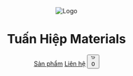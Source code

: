 
<html lang="vi">
  <head>
    <meta charset="UTF-8" />
    <meta name="viewport" content="width=device-width, initial-scale=1.0" />
    <title>Tuấn Hiệp Materials</title>
    <script src="https://cdn.tailwindcss.com"></script>
    <script>
      tailwind.config = {
        theme: {
          extend: {
            colors: {
              primary: '#1e3a8a',
              secondary: '#e5e7eb'
            }
          }
        }
      }
    </script>
  </head>
  <body class="bg-gray-100 text-gray-800">
    <!-- Header -->
    <header class="bg-white shadow p-4 flex justify-between items-center">
      <div class="flex items-center gap-2">
        <img src="https://via.placeholder.com/40" class="w-10 h-10" alt="Logo">
        <h1 class="text-2xl font-bold text-primary">Tuấn Hiệp Materials</h1>
      </div>
      <div class="flex items-center gap-4">
        <a href="#products" class="hover:underline">Sản phẩm</a>
        <a href="#contact" class="hover:underline">Liên hệ</a>
        <button onclick="toggleCart()" class="relative">
          <svg xmlns="http://www.w3.org/2000/svg" class="h-6 w-6" fill="none" viewBox="0 0 24 24" stroke="currentColor">
            <path stroke-linecap="round" stroke-linejoin="round" stroke-width="2" d="M3 3h2l.4 2M7 13h10l4-8H5.4" />
          </svg>
          <span id="cartCount" class="absolute -top-2 -right-2 bg-red-500 text-white rounded-full px-1 text-xs">0</span>
        </button>
      </div>
    </header>
  <!PRODUCTS>
    <section id="products" class="py-10 px-4lastfire65519a@gmail.com</strong></p>
        <p>Địa chỉ: Làng Châm, Iagrai, Gia Lai.</p>
      </div>
    </section>

    <!-- Cart Modal -->
    <div id="cartModal" class="fixed inset-0 bg-black bg-opacity-40 hidden items-center justify-center z-50">
      <div class="bg-white rounded p-6 w-full max-w-lg relative">
        <h2 class="text-xl font-bold mb-4">Giỏ hàng</h2>
        <div id="cartItems" class="space-y-2"></div>
        <div class="mt-4 text-right">
          <button onclick="checkout()" class="bg-primary text-white px-4 py-2 rounded">Đặt hàng</button>
          <button onclick="toggleCart()" class="ml-2 px-4 py-2">Đóng</button>
        </div>
      </div>
    </div>

    <!-- Footer -->
    <footer class="bg-gray-200 text-center p-4 mt-10 text-sm">
      &copy; 2025 Tuấn Hiệp Materials. All rights reserved.
    </footer>

    <!-- Scripts -->
    <script>
      const products = [
        { id: 1, name: "Xi măng Hà Tiên", desc: "Bao 50kg", image: "https://via.placeholder.com/300x200", price: 75000 },
        { id: 2, name: "Gạch Tuynel", desc: "100 viên/lô", image: "https://via.placeholder.com/300x200", price: 120000 },
        { id: 3, name: "Cát xây dựng", desc: "1 khối", image: "https://via.placeholder.com/300x200", price: 95000 },
      ];

      const cart = [];

      function renderProducts() {
        const grid = document.getElementById("productGrid");
        grid.innerHTML = products.map(p => `
          <div class="bg-white shadow rounded p-4">
            <img src="${p.image}" class="rounded mb-2" alt="${p.name}">
            <h3 class="text-xl font-semibold">${p.name}</h3>
            <p class="text-gray-600">${p.desc}</p>
            <p class="text-primary font-bold">${p.price.toLocaleString()}đ</p>
            <button onclick="addToCart(${p.id})" class="mt-2 bg-primary text-white px-4 py-2 rounded">Thêm vào giỏ</button>
          </div>
        `).join("");
      }

      function addToCart(id) {
        const product = products.find(p => p.id === id);
        const item = cart.find(i => i.id === id);
        if (item) item.qty++;
        else cart.push({ ...product, qty: 1 });
        updateCartCount();
      }

      function updateCartCount() {
        document.getElementById("cartCount").textContent = cart.reduce((a, b) => a + b.qty, 0);
      }

      function toggleCart() {
        const modal = document.getElementById("cartModal");
        renderCart();
        modal.classList.toggle("hidden");
        modal.classList.toggle("flex");
      }

      function renderCart() {
        const wrapper = document.getElementById("cartItems");
        if (cart.length === 0) {
          wrapper.innerHTML = '<p>Giỏ hàng đang trống.</p>';
          return;
        }
        wrapper.innerHTML = cart.map(item => `
          <div class="flex justify-between border-b pb-2">
            <div>
              <p class="font-semibold">${item.name}</p>
              <p>${item.qty} x ${item.price.toLocaleString()}đ</p>
            </div>
            <div class="text-right font-bold">${(item.qty * item.price).toLocaleString()}đ</div>
          </div>
        `).join("");
      }

      function checkout() {
        alert("Cảm ơn bạn đã đặt hàng! Chúng tôi sẽ liên hệ sớm nhất.");
        cart.length = 0;
        updateCartCount();
        toggleCart();
      }

      renderProducts();
    </script>
  </body>
</html>
